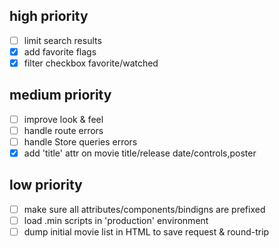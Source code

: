 ## high priority

- [ ] limit search results
- [x] add favorite flags
- [x] filter checkbox favorite/watched

## medium priority

- [ ] improve look & feel
- [ ] handle route errors
- [ ] handle Store queries errors
- [x] add 'title' attr on movie title/release date/controls,poster

## low priority

- [ ] make sure all attributes/components/bindigns are prefixed
- [ ] load .min scripts in 'production' environment
- [ ] dump initial movie list in HTML to save request & round-trip
